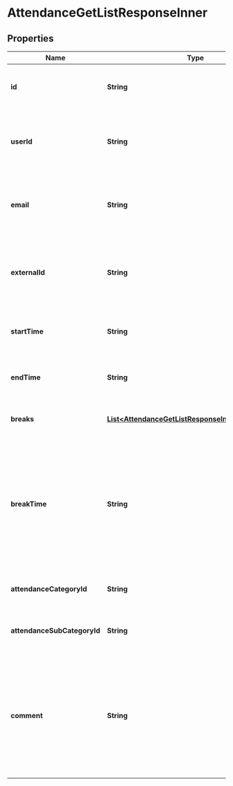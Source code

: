 

# AttendanceGetListResponseInner


## Properties

| Name | Type | Description | Notes |
|------------ | ------------- | ------------- | -------------|
|**id** | **String** | The Kenjo _id of the returned attendance entry. |  [optional] |
|**userId** | **String** | The Kenjo _id of the employee assigned to the attendance entry. |  [optional] |
|**email** | **String** | The Kenjo email of the employee assigned to the attendance entry. |  [optional] |
|**externalId** | **String** | The external id of the employee assigned to the attendance entry. |  [optional] |
|**startTime** | **String** | The start date time of the attendance entry. |  [optional] |
|**endTime** | **String** | The end date time of the attendance entry. |  [optional] |
|**breaks** | [**List&lt;AttendanceGetListResponseInnerBreaksInner&gt;**](AttendanceGetListResponseInnerBreaksInner.md) | Array that contains the breaks in detail. |  [optional] |
|**breakTime** | **String** | The break time of the attendance entry. If there is no &#39;breaktime&#39; this field will not be in the response. This value is the sum of the total time of breaks. |  [optional] |
|**attendanceCategoryId** | **String** | The Kenjo _id of the attendance category. |  [optional] |
|**attendanceSubCategoryId** | **String** | The Kenjo _id of the attendance sub category. |  [optional] |
|**comment** | **String** | Optional text to describe an attendance record (pair of startTime and endTime). The maximum number of characters is 150. |  [optional] |



